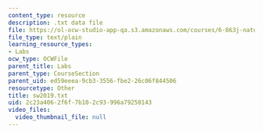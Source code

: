 ```yaml
---
content_type: resource
description: .txt data file
file: https://ol-ocw-studio-app-qa.s3.amazonaws.com/courses/6-863j-natural-language-and-the-computer-representation-of-knowledge-spring-2003/2c23a4062f6f7b102c93996a79250143_sw2019.txt
file_type: text/plain
learning_resource_types:
- Labs
ocw_type: OCWFile
parent_title: Labs
parent_type: CourseSection
parent_uid: ed59eeea-9cb3-3556-fbe2-26c06f844506
resourcetype: Other
title: sw2019.txt
uid: 2c23a406-2f6f-7b10-2c93-996a79250143
video_files:
  video_thumbnail_file: null
---
```

